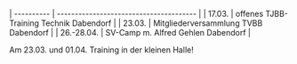 | ---------- | --------------------------------------- |
| 17.03.     | offenes TJBB-Training Technik Dabendorf |
| 23.03.     | Mitgliederversammlung TVBB Dabendorf    |
| 26.-28.04. | SV-Camp m. Alfred Gehlen Dabendorf      |

Am 23.03. und 01.04. Training in der kleinen Halle!
